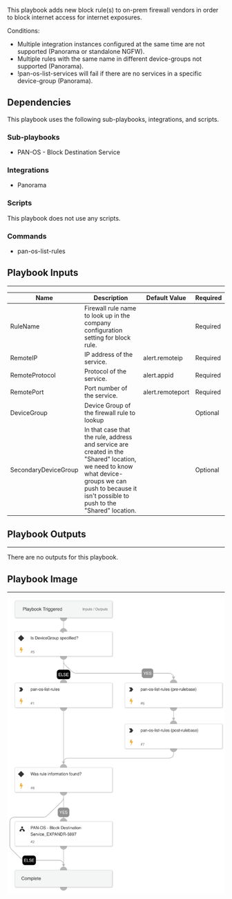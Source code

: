 This playbook adds new block rule(s) to on-prem firewall vendors in order to block internet access for internet exposures.

Conditions:
- Multiple integration instances configured at the same time are not supported (Panorama or standalone NGFW).
- Multiple rules with the same name in different device-groups not supported (Panorama).
- !pan-os-list-services will fail if there are no services in a specific device-group (Panorama).

## Dependencies

This playbook uses the following sub-playbooks, integrations, and scripts.

### Sub-playbooks

* PAN-OS - Block Destination Service

### Integrations

* Panorama

### Scripts

This playbook does not use any scripts.

### Commands

* pan-os-list-rules

## Playbook Inputs

---

| **Name** | **Description** | **Default Value** | **Required** |
| --- | --- | --- | --- |
| RuleName | Firewall rule name to look up in the company configuration setting for block rule. |  | Required |
| RemoteIP | IP address of the service. | alert.remoteip | Required |
| RemoteProtocol | Protocol of the service. | alert.appid | Required |
| RemotePort | Port number of the service. | alert.remoteport | Required |
| DeviceGroup | Device Group of the firewall rule to lookup |  | Optional |
| SecondaryDeviceGroup | In that case that the rule, address and service are created in the "Shared" location, we need to know what device-groups we can push to because it isn't possible to push to the "Shared" location. |  | Optional |

## Playbook Outputs

---
There are no outputs for this playbook.

## Playbook Image

---

![Cortex ASM - On Prem Remediation](../doc_files/Cortex_ASM_-_On_Prem_Remediation.png)
